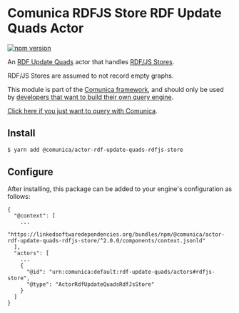 # Comunica RDFJS Store RDF Update Quads Actor

[![npm version](https://badge.fury.io/js/%40comunica%2Factor-rdf-update-quads-rdfjs-store.svg)](https://www.npmjs.com/package/@comunica/actor-rdf-update-quads-rdfjs-store)

An [RDF Update Quads](https://github.com/comunica/comunica/tree/master/packages/bus-rdf-update-quads) actor
that handles [RDF/JS Stores](https://comunica.dev/docs/query/advanced/rdfjs_querying/).

RDF/JS Stores are assumed to not record empty graphs.

This module is part of the [Comunica framework](https://github.com/comunica/comunica),
and should only be used by [developers that want to build their own query engine](https://comunica.dev/docs/modify/).

[Click here if you just want to query with Comunica](https://comunica.dev/docs/query/).

## Install

```bash
$ yarn add @comunica/actor-rdf-update-quads-rdfjs-store
```

## Configure

After installing, this package can be added to your engine's configuration as follows:
```text
{
  "@context": [
    ...
    "https://linkedsoftwaredependencies.org/bundles/npm/@comunica/actor-rdf-update-quads-rdfjs-store/^2.0.0/components/context.jsonld"  
  ],
  "actors": [
    ...
    {
      "@id": "urn:comunica:default:rdf-update-quads/actors#rdfjs-store",
      "@type": "ActorRdfUpdateQuadsRdfJsStore"
    }
  ]
}
```
